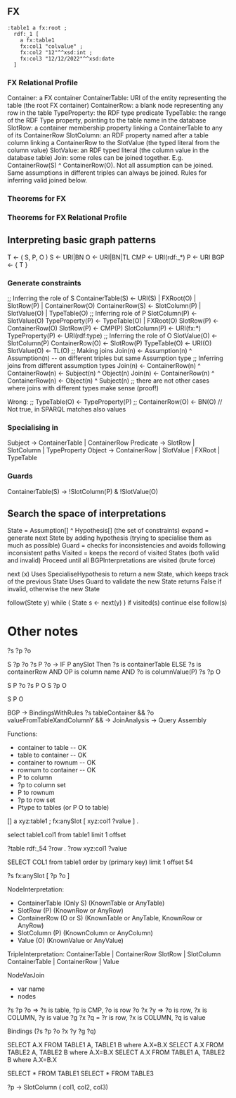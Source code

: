 ## FX

```turtle
:table1 a fx:root ;
  rdf:_1 [
    a fx:table1
    fx:col1 "colvalue" ;
    fx:col2 "12"^^xsd:int ;
    fx:col3 "12/12/2022"^^xsd:date
  ]
```

### FX Relational Profile
Container: a FX container
ContainerTable: URI of the entity representing the table (the root FX container)
ContainerRow: a blank node representing any row in the table
TypeProperty: the RDF type predicate
TypeTable: the range of the RDF Type property, pointing to the table name in the database
SlotRow: a container membership property linking a ContainerTable to any of its ContainerRow
SlotColumn: an RDF property named after a table column linking a ContainerRow to the SlotValue (the typed literal from the column value)
SlotValue: an RDF typed literal (the column value in the database table)
Join: some roles can be joined together. E.g. ContainerRow(S) ^ ContainerRow(O). Not all assumption can be joined. Same assumptions in different triples can always be joined. Rules for inferring valid joined below.

### Theorems for FX

### Theorems for FX Relational Profile

## Interpreting basic graph patterns

T <- ( S, P, O )
S <- URI|BN
O <- URI|BN|TL
CMP <- URI(rdf:\_\*)
P <- URI
BGP <- { T }


### Generate constraints
;; Inferring the role of S
ContainerTable(S) <- URI(S) | FXRoot(O) | SlotRow(P) | ContainerRow(O)
ContainerRow(S) <- SlotColumn(P) | SlotValue(O) | TypeTable(O)
;; Inferring role of P
SlotColumn(P) <- SlotValue(O)
TypeProperty(P) <- TypeTable(O) | FXRoot(O)
SlotRow(P) <- ContainerRow(O)
SlotRow(P) <- CMP(P)
SlotColumn(P) <- URI(fx:\*)
TypeProperty(P) <- URI(rdf:type)
;; Inferring the role of O
SlotValue(O) <- SlotColumn(P)
ContainerRow(O) <- SlotRow(P) 
TypeTable(O) <- URI(O)
SlotValue(O) <- TL(O)
;; Making joins
Join(n) <- Assumption(n) ^ Assumption(n) -- on different triples but same Assumption type
;; Inferring joins from different assumption types
Join(n) <- ContainerRow(n) ^ ContainerRow(n) <- Subject(n) ^ Object(n)
Join(n) <- ContainerRow(n) ^ ContainerRow(n) <- Object(n) ^ Subject(n)
;; there are not other cases where joins with different types make sense (proof!)


Wrong:
;; TypeTable(O) <- TypeProperty(P)
;; ContainerRow(O) <- BN(O) // Not true, in SPARQL matches also values

### Specialising in
Subject -> ContainerTable | ContainerRow
Predicate -> SlotRow | SlotColumn | TypeProperty
Object -> ContainerRow | SlotValue | FXRoot | TypeTable

### Guards
ContainerTable(S) -> !SlotColumn(P) & !SlotValue(O)


## Search the space of interpretations

State = Assumption[] ^ Hypothesis[] (the set of constraints)
expand = generate next Stete by adding hypothesis (trying to specialise them as much as possible)
Guard = checks for inconsistencies and avoids following inconsistent paths
Visited = keeps the record of visited States (both valid and invalid)
Proceed until all BGPInterpretations are visited (brute force)

next (x) 
  Uses SpecialiseHypothesis to return a new State, 
     which keeps track of the previous State
  Uses Guard to validate the new State
  returns False if invalid, otherwise the new State

follow(Stete y)
  while ( State s <- next(y) )
    if visited(s) continue
    else follow(s) 

# Other notes

?s ?p ?o

S ?p ?o
?s P ?o -> IF P anySlot Then ?s is containerTable ELSE ?s is containerRow AND OP is column name AND ?o is columnValue(P)
?s ?p O

S P ?o
?s P O
S ?p O

S P O


BGP -> BindingsWithRules ?s tableContainer && ?o valueFromTableXandColumnY && -> JoinAnalysis -> Query Assembly


Functions:
- container to table -- OK
- table to container -- OK
- container to rownum -- OK
- rownum to container -- OK
- P to column
- ?p to column set
- P to rownum
- ?p to row set
- Ptype to tables (or P O to table)

[] a xyz:table1 ;
fx:anySlot [
xyz:col1 ?value  ] .

select table1.col1 from table1 limit 1 offset

?table rdf:_54 ?row . ?row xyz:col1 ?value

SELECT COL1 from table1 order by (primary key) limit 1 offset 54

?s fx:anySlot [ ?p ?o ]

NodeInterpretation:
- ContainerTable (Only S) (KnownTable or AnyTable)
- SlotRow (P) (KnownRow or AnyRow)
- ContainerRow (O or S) (KnownTable or AnyTable, KnownRow or AnyRow)
- SlotColumn (P) (KnownColumn or AnyColumn)
- Value (O) (KnownValue or AnyValue)

TripleInterpretation:
ContainerTable | ContainerRow
SlotRow | SlotColumn
ContainerTable | ContainerRow | Value

NodeVarJoin
- var name
- nodes


?s ?p ?o => ?s is table, ?p is CMP, ?o is row
?o ?x ?y => ?o is row, ?x is COLUMN, ?y is value
?g ?x ?q = ?r is row, ?x is COLUMN, ?q is value

Bindings (?s ?p ?o ?x ?y ?g ?q)

SELECT A.X FROM TABLE1 A, TABLE1 B where A.X=B.X
SELECT A.X FROM TABLE2 A, TABLE2 B where A.X=B.X
SELECT A.X FROM TABLE1 A, TABLE2 B where A.X=B.X

SELECT * FROM TABLE1
SELECT * FROM TABLE3

?p -> SlotColumn ( col1, col2, col3)